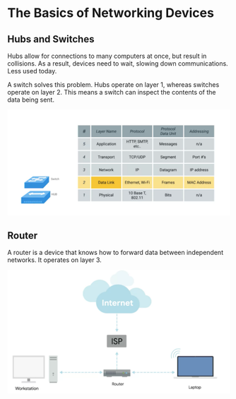 The Basics of Networking Devices
===

Hubs and Switches
---

Hubs allow for connections to many computers at once, but result in collisions.
As a result, devices need to wait, slowing down communications. Less used today.

A switch solves this problem. Hubs operate on layer 1, whereas switches operate
on layer 2. This means a switch can inspect the contents of the data being sent.

![hub-vs-switch](assets/hub-vs-switch.png)

Router
---

A router is a device that knows how to forward data between independent
networks. It operates on layer 3.

![router](assets/router.png)
